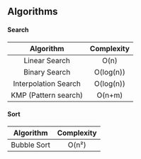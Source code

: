 ## Algorithms

#### Search
| Algorithm | Complexity |
|:---:|:---:|
| Linear Search | O(n) |
| Binary Search | O(log(n)) |
| Interpolation Search | O(log(n)) |
| KMP (Pattern search) | O(n+m) |

#### Sort
| Algorithm | Complexity |
|:---:|:---:|
| Bubble Sort | O(n²) |